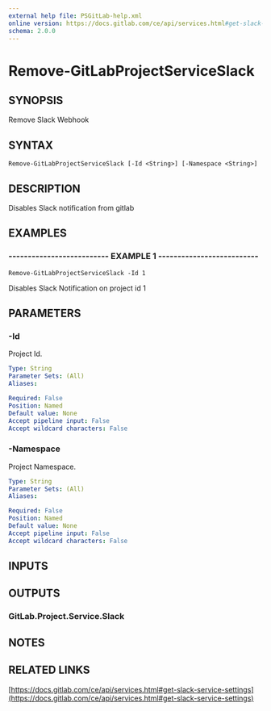 ```yaml
---
external help file: PSGitLab-help.xml
online version: https://docs.gitlab.com/ce/api/services.html#get-slack-service-settings
schema: 2.0.0
---
```


# Remove-GitLabProjectServiceSlack

## SYNOPSIS
Remove Slack Webhook

## SYNTAX

```
Remove-GitLabProjectServiceSlack [-Id <String>] [-Namespace <String>]
```

## DESCRIPTION
Disables Slack notification from gitlab

## EXAMPLES

### -------------------------- EXAMPLE 1 --------------------------
```
Remove-GitLabProjectServiceSlack -Id 1
```

Disables Slack Notification on project id 1

## PARAMETERS

### -Id
Project Id.

```yaml
Type: String
Parameter Sets: (All)
Aliases: 

Required: False
Position: Named
Default value: None
Accept pipeline input: False
Accept wildcard characters: False
```

### -Namespace
Project Namespace.

```yaml
Type: String
Parameter Sets: (All)
Aliases: 

Required: False
Position: Named
Default value: None
Accept pipeline input: False
Accept wildcard characters: False
```

## INPUTS

## OUTPUTS

### GitLab.Project.Service.Slack

## NOTES

## RELATED LINKS

[https://docs.gitlab.com/ce/api/services.html#get-slack-service-settings](https://docs.gitlab.com/ce/api/services.html#get-slack-service-settings)

